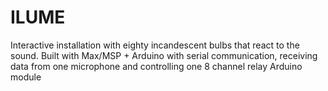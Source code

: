 # ILUME
Interactive installation with eighty incandescent bulbs that react to the sound.
Built with Max/MSP + Arduino with serial communication, receiving data from one microphone and controlling one 8 channel relay Arduino module 
